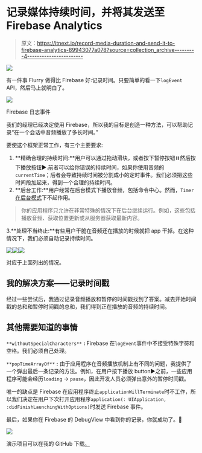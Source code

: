 # 记录媒体持续时间，并将其发送至 Firebase Analytics

> 原文：<https://itnext.io/record-media-duration-and-send-it-to-firebase-analytics-89943077a078?source=collection_archive---------4----------------------->

![](img/c1c025556d29dd907cbfc03b38dcc64d.png)

有一件事 Flurry 做得比 Firebase 好:记录时间。只要简单的看一下`logEvent` API，然后马上就明白了。

![](img/f5242834c36327d1d89ccf07eb0c12e3.png)

Firebase 日志事件

我们的经理已经决定使用 Firebase，所以我的目标是创造一种方法，可以帮助记录“在一个会话中音频播放了多长时间。”

要使这个框架正常工作，有三个主要要求:

1.  **精确合理的持续时间:**用户可以通过拖动滑块，或者按下暂停按钮⏸️然后按下播放按钮▶️.前者可以给你错误的持续时间，如果你使用音频的`currentTime`；后者会导致持续时间被分割成小的定时事件。我们必须把这些时间段加起来，得到一个合理的持续时间。
2.  **后台工作:**用户经常在后台模式下播放音频，包括命令中心。然而，`Timer` [在后台模式](https://www.raywenderlich.com/5817-background-modes-tutorial-getting-started)下不起作用。

> 你的应用程序只允许在非常特殊的情况下在后台继续运行。例如，这些包括播放音频、获取位置更新或从服务器获取最新内容。

3.**处理不当终止:**有些用户干脆在音频还在播放的时候就把 app 干掉。在这种情况下，我们必须自动记录持续时间。

![](img/f3d83acf6353ddbbaf5b548362b57ad5.png)![](img/869dd688e40597d5b79d11cd637d9e3d.png)![](img/84cc8621ed9d8828e9e15dcfa75480fb.png)

对应于上面列出的情况。

## 我的解决方案——记录时间戳

经过一些尝试后，我通过记录音频播放和暂停的时间戳找到了答案。减去开始时间戳的总和和暂停时间戳的总和，我们得到正在播放的音频的持续时间。

## 其他需要知道的事情

`**withoutSpecialCharacters**` **:** Firebase 在`logEvent`事件中不接受特殊字符和空格。我们必须自己处理。

`**popTimeArrayOf**` **:** 由于应用程序在音频播放机制上有不同的问题，我提供了一个弹出最后一条记录的方法。例如，在用户按下播放 button▶️之前，一些应用程序可能会经历`loading` → `pause`，因此开发人员必须弹出意外的暂停时间戳。

唯一的缺点是 Firebase 在应用程序终止`applicationWillTerminate`时不工作，所以我们决定在用户下次打开应用程序`application(: UIApplication, :didFinishLaunchingWithOptions)`时发送 Firebase 事件。

最后，如果你在 Firebase 的 DebugView 中看到你的记录，你就成功了。🎊

![](img/b595688e2c02364187bdd6a32ced56f6.png)

演示项目可以在我的 GitHub 下载[。](https://github.com/ji3g4kami/AudioPlayer)